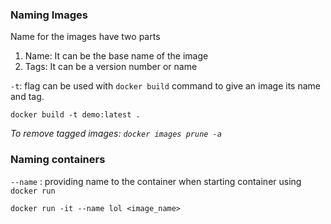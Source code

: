 
### Naming Images

Name for the images have two parts
<ol>
<li>Name: It can be the base name of the image</li>
<li>Tags: It can be a version number or name</li>
</ol>

`-t`: flag can be used with `docker build` command to give an image its name and tag.
```
docker build -t demo:latest .
```

<em>To remove tagged images: `docker images prune -a`</em>


### Naming containers

`--name` : providing name to the container when starting container using `docker run`

```
docker run -it --name lol <image_name>
```